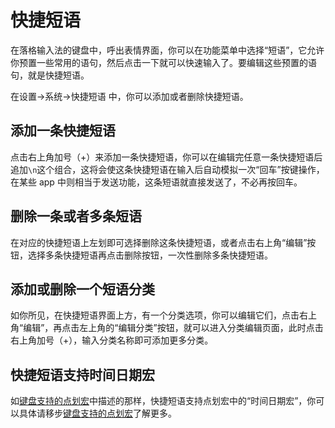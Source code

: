 # 快捷短语

在落格输入法的键盘中，呼出表情界面，你可以在功能菜单中选择“短语”，它允许你预置一些常用的语句，然后点击一下就可以快速输入了。要编辑这些预置的语句，就是快捷短语。

在设置→系统→快捷短语 中，你可以添加或者删除快捷短语。

## 添加一条快捷短语

点击右上角加号（+）来添加一条快捷短语，你可以在编辑完任意一条快捷短语后追加`\n`这个组合，这将会使这条快捷短语在输入后自动模拟一次“回车”按键操作，在某些 app 中则相当于发送功能，这条短语就直接发送了，不必再按回车。

## 删除一条或者多条短语

在对应的快捷短语上左划即可选择删除这条快捷短语，或者点击右上角“编辑”按钮，选择多条快捷短语再点击删除按钮，一次性删除多条快捷短语。

## 添加或删除一个短语分类

如你所见，在快捷短语界面上方，有一个分类选项，你可以编辑它们，点击右上角“编辑”，再点击左上角的“编辑分类”按钮，就可以进入分类编辑页面，此时点击右上角加号（+），输入分类名称即可添加更多分类。

## 快捷短语支持时间日期宏

如[键盘支持的点划宏](https://docs.logcg.com/basic/marco.html)中描述的那样，快捷短语支持点划宏中的“时间日期宏”，你可以具体请移步[键盘支持的点划宏](https://docs.logcg.com/basic/marco.html)了解更多。

